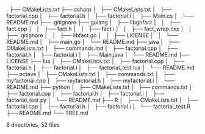 .
├── CMakeLists.txt
├── csharp
│   ├── CMakeLists.txt
│   ├── factorial.cpp
│   ├── factorial.h
│   ├── factorial.i
│   ├── Main.cs
│   └── README.md
├── .gitignore
├── golang
│   ├── libgofact
│   │   ├── fact.cpp
│   │   ├── fact.h
│   │   ├── fact.i
│   │   ├── fact_wrap.cxx
│   │   ├── .gitignore
│   │   ├── libfact.go
│   │   ├── LICENSE
│   │   └── README.md
│   ├── main.go
│   └── README.md
├── java
│   ├── CMakeLists.txt
│   ├── commands.md
│   ├── factorial.cpp
│   ├── factorial.h
│   ├── factorial.i
│   ├── Main.java
│   └── README.md
├── LICENSE
├── lua
│   ├── CMakeLists.txt
│   ├── factorial.cpp
│   ├── factorial.h
│   ├── factorial.i
│   ├── factorial_test.lua
│   └── README.md
├── octave
│   ├── CMakeLists.txt
│   ├── commands.txt
│   ├── myfactorial.cpp
│   ├── myfactorial.h
│   ├── myfactorial.i
│   └── README.md
├── python
│   ├── CMakeLists.txt
│   ├── commands.txt
│   ├── factorial.cpp
│   ├── factorial.h
│   ├── factorial.i
│   ├── factorial_test.py
│   └── README.md
├── R
│   ├── CMakeLists.txt
│   ├── factorial.cpp
│   ├── factorial.h
│   ├── factorial.i
│   └── factorial_test.R
├── README.md
└── TREE.md

8 directories, 52 files
